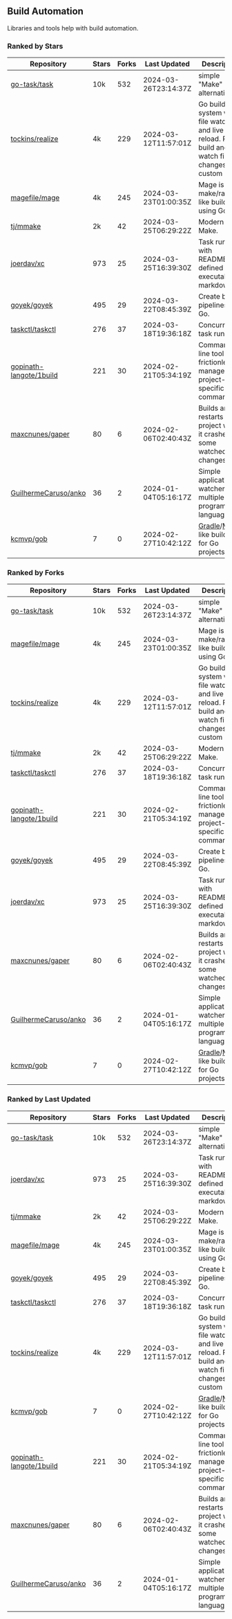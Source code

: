 ## Build Automation

Libraries and tools help with build automation.

### Ranked by Stars

| Repository | Stars | Forks | Last Updated | Description | 
|------------|-------|-------|--------------|-------------|
| [go-task/task](https://github.com/go-task/task) | 10k | 532 | 2024-03-26T23:14:37Z |  simple "Make" alternative. |
| [tockins/realize](https://github.com/tockins/realize) | 4k | 229 | 2024-03-12T11:57:01Z |  Go build a system with file watchers and live to reload. Run, build and watch file changes with custom paths. |
| [magefile/mage](https://github.com/magefile/mage) | 4k | 245 | 2024-03-23T01:00:35Z |  Mage is a make/rake-like build tool using Go. |
| [tj/mmake](https://github.com/tj/mmake) | 2k | 42 | 2024-03-25T06:29:22Z |  Modern Make. |
| [joerdav/xc](https://github.com/joerdav/xc) | 973 | 25 | 2024-03-25T16:39:30Z |  Task runner with README.md defined tasks, executable markdown. |
| [goyek/goyek](https://github.com/goyek/goyek) | 495 | 29 | 2024-03-22T08:45:39Z |  Create build pipelines in Go. |
| [taskctl/taskctl](https://github.com/taskctl/taskctl) | 276 | 37 | 2024-03-18T19:36:18Z |  Concurrent task runner. |
| [gopinath-langote/1build](https://github.com/gopinath-langote/1build) | 221 | 30 | 2024-02-21T05:34:19Z |  Command line tool to frictionlessly manage project-specific commands. |
| [maxcnunes/gaper](https://github.com/maxcnunes/gaper) | 80 | 6 | 2024-02-06T02:40:43Z |  Builds and restarts a Go project when it crashes or some watched file changes. |
| [GuilhermeCaruso/anko](https://github.com/GuilhermeCaruso/anko) | 36 | 2 | 2024-01-04T05:16:17Z |  Simple application watcher for multiple programming languages. |
| [kcmvp/gob](https://github.com/kcmvp/gob) | 7 | 0 | 2024-02-27T10:42:12Z |  [Gradle](https://docs.gradle.org/)/[Maven](https://maven.apache.org/) like build tool for Go projects. |

### Ranked by Forks

| Repository | Stars | Forks | Last Updated | Description | 
|------------|-------|-------|--------------|-------------|
| [go-task/task](https://github.com/go-task/task) | 10k | 532 | 2024-03-26T23:14:37Z |  simple "Make" alternative. |
| [magefile/mage](https://github.com/magefile/mage) | 4k | 245 | 2024-03-23T01:00:35Z |  Mage is a make/rake-like build tool using Go. |
| [tockins/realize](https://github.com/tockins/realize) | 4k | 229 | 2024-03-12T11:57:01Z |  Go build a system with file watchers and live to reload. Run, build and watch file changes with custom paths. |
| [tj/mmake](https://github.com/tj/mmake) | 2k | 42 | 2024-03-25T06:29:22Z |  Modern Make. |
| [taskctl/taskctl](https://github.com/taskctl/taskctl) | 276 | 37 | 2024-03-18T19:36:18Z |  Concurrent task runner. |
| [gopinath-langote/1build](https://github.com/gopinath-langote/1build) | 221 | 30 | 2024-02-21T05:34:19Z |  Command line tool to frictionlessly manage project-specific commands. |
| [goyek/goyek](https://github.com/goyek/goyek) | 495 | 29 | 2024-03-22T08:45:39Z |  Create build pipelines in Go. |
| [joerdav/xc](https://github.com/joerdav/xc) | 973 | 25 | 2024-03-25T16:39:30Z |  Task runner with README.md defined tasks, executable markdown. |
| [maxcnunes/gaper](https://github.com/maxcnunes/gaper) | 80 | 6 | 2024-02-06T02:40:43Z |  Builds and restarts a Go project when it crashes or some watched file changes. |
| [GuilhermeCaruso/anko](https://github.com/GuilhermeCaruso/anko) | 36 | 2 | 2024-01-04T05:16:17Z |  Simple application watcher for multiple programming languages. |
| [kcmvp/gob](https://github.com/kcmvp/gob) | 7 | 0 | 2024-02-27T10:42:12Z |  [Gradle](https://docs.gradle.org/)/[Maven](https://maven.apache.org/) like build tool for Go projects. |

### Ranked by Last Updated

| Repository | Stars | Forks | Last Updated | Description | 
|------------|-------|-------|--------------|-------------|
| [go-task/task](https://github.com/go-task/task) | 10k | 532 | 2024-03-26T23:14:37Z |  simple "Make" alternative. |
| [joerdav/xc](https://github.com/joerdav/xc) | 973 | 25 | 2024-03-25T16:39:30Z |  Task runner with README.md defined tasks, executable markdown. |
| [tj/mmake](https://github.com/tj/mmake) | 2k | 42 | 2024-03-25T06:29:22Z |  Modern Make. |
| [magefile/mage](https://github.com/magefile/mage) | 4k | 245 | 2024-03-23T01:00:35Z |  Mage is a make/rake-like build tool using Go. |
| [goyek/goyek](https://github.com/goyek/goyek) | 495 | 29 | 2024-03-22T08:45:39Z |  Create build pipelines in Go. |
| [taskctl/taskctl](https://github.com/taskctl/taskctl) | 276 | 37 | 2024-03-18T19:36:18Z |  Concurrent task runner. |
| [tockins/realize](https://github.com/tockins/realize) | 4k | 229 | 2024-03-12T11:57:01Z |  Go build a system with file watchers and live to reload. Run, build and watch file changes with custom paths. |
| [kcmvp/gob](https://github.com/kcmvp/gob) | 7 | 0 | 2024-02-27T10:42:12Z |  [Gradle](https://docs.gradle.org/)/[Maven](https://maven.apache.org/) like build tool for Go projects. |
| [gopinath-langote/1build](https://github.com/gopinath-langote/1build) | 221 | 30 | 2024-02-21T05:34:19Z |  Command line tool to frictionlessly manage project-specific commands. |
| [maxcnunes/gaper](https://github.com/maxcnunes/gaper) | 80 | 6 | 2024-02-06T02:40:43Z |  Builds and restarts a Go project when it crashes or some watched file changes. |
| [GuilhermeCaruso/anko](https://github.com/GuilhermeCaruso/anko) | 36 | 2 | 2024-01-04T05:16:17Z |  Simple application watcher for multiple programming languages. |

